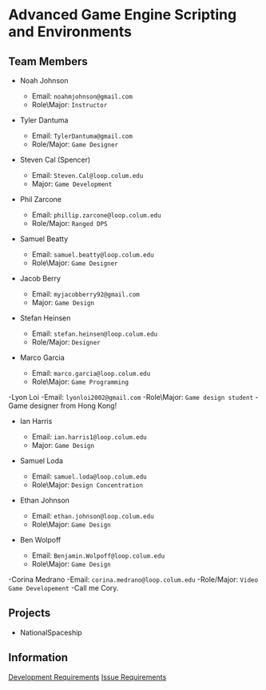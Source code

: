 # Advanced Game Engine Scripting and Environments

## Team Members

- Noah Johnson
    - Email: `noahmjohnson@gmail.com`
    - Role\Major: `Instructor`
    
- Tyler Dantuma
    - Email: `TylerDantuma@gmail.com`
    - Role/Major: `Game Designer`

- Steven Cal (Spencer)
   - Email: `Steven.Cal@loop.colum.edu`
   - Major: `Game Development`

- Phil Zarcone
    - Email: `phillip.zarcone@loop.colum.edu`
    - Role/Major: `Ranged DPS`
    
- Samuel Beatty
   - Email: `samuel.beatty@loop.colum.edu`
   - Role\Major: `Game Designer`

- Jacob Berry
    - Email: `myjacobberry92@gmail.com`
    - Major: `Game Design`
    
- Stefan Heinsen
    - Email: `stefan.heinsen@loop.colum.edu`
    - Role/Major: `Designer`

- Marco Garcia
    - Email: `marco.garcia@loop.colum.edu`
    - Role\Major: `Game Programming`

-Lyon Loi
    -Email: `lyonloi2002@gmail.com`
    -Role\Major: `Game design student`
    -Game designer from Hong Kong!

- Ian Harris
    - Email: `ian.harris1@loop.colum.edu`
    - Major: `Game Design`

- Samuel Loda
    - Email: `samuel.loda@loop.colum.edu`
    - Role\Major: `Design Concentration`

- Ethan Johnson
    - Email: `ethan.johnson@loop.colum.edu`
    - Role\Major: `Game Design`

- Ben Wolpoff
	- Email: `Benjamin.Wolpoff@loop.colum.edu`
	- Role\Major: `Game Design`

-Corina Medrano
    -Email: `corina.medrano@loop.colum.edu`
    -Role/Major: `Video Game Developement`
    -Call me Cory.

## Projects
- NationalSpaceship <a href="https://github.com/IAMColumbia/NationalSpaceship.git"><i class="fa fa-git-square"></i></a>

## Information
<a href="development.md" title="Development">Development Requirements</a>
<a href="issue_requirements.md" title="Issue Requirements">Issue Requirements</a>
